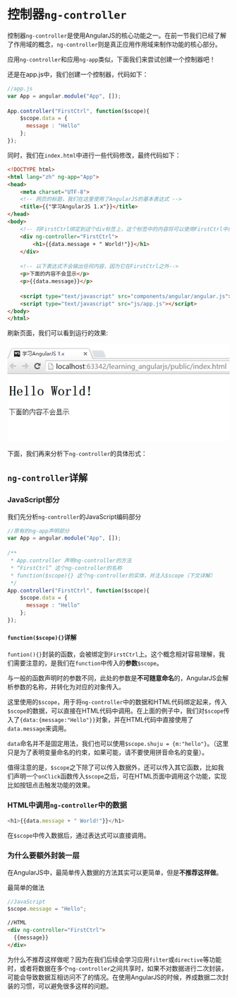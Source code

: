 # 控制器`ng-controller`

控制器`ng-controller`是使用AngularJS的核心功能之一。在前一节我们已经了解了作用域的概念，`ng-controller`则是真正应用作用域来制作功能的核心部分。

应用`ng-controller`和应用`ng-app`类似，下面我们来尝试创建一个控制器吧！

还是在app.js中，我们创建一个控制器，代码如下：

```javascript
//app.js
var App = angular.module("App", []);

App.controller("FirstCtrl", function($scope){
    $scope.data = {
      message : "Hello"
    };
});
```

同时，我们在`index.html`中进行一些代码修改，最终代码如下：

```html
<!DOCTYPE html>
<html lang="zh" ng-app="App">
<head>
    <meta charset="UTF-8">
    <!-- 网页的标题，我们在这里使用了AngularJS的基本表达式 -->
    <title>{{"学习AngularJS 1.x"}}</title>
</head>
<body>
    <!-- 将FirstCtrl绑定到这个div标签上，这个标签中的内容将可以使用FirstCtrl中的数据-->
    <div ng-controller="FirstCtrl">
        <h1>{{data.message + " World!"}}</h1>
    </div>

    <!-- 以下表达式不会输出任何内容，因为它在FirstCtrl之外-->
    <p>下面的内容不会显示</p>
    <p>{{data.message}}</p>

    <script type="text/javascript" src="components/angular/angular.js"></script>
    <script type="text/javascript" src="js/app.js"></script>
</body>
</html>
```

刷新页面，我们可以看到运行的效果:

![图4-2 ng-controller运行结果](./pic/0402_ng-controller.png)

下面，我们再来分析下`ng-controller`的具体形式：

## `ng-controller`详解

### JavaScript部分

我们先分析`ng-controller`的JavaScript编码部分

```javascript
//原有的ng-app声明部分
var App = angular.module("App", []);

/**
 * App.controller 声明ng-controller的方法
 * “FirstCtrl” 这个ng-controller的名称
 * function($scope){} 这个ng-controller的实体，并注入$scope（下文详解）
 */
App.controller("FirstCtrl", function($scope){
    $scope.data = {
      message : "Hello"
    };
});
```

#### `function($scope){}`详解

`funtion(){}`封装的函数，会被绑定到`FirstCtrl`上。这个概念相对容易理解，我们需要注意的，是我们在`function`中传入的**参数**`$scope`。

与一般的函数声明时的参数不同，此处的参数是**不可随意命名**的，AngularJS会解析参数的名称，并转化为对应的对象传入。

这里使用的`$scope`，用于将`ng-controller`中的数据和HTML代码绑定起来，传入`$scope`的数据，可以直接在HTML代码中调用。在上面的例子中，我们对`$scope`传入了`{data:{message:"Hello"}}`对象，并在HTML代码中直接使用了`data.message`来调用。

`data`命名并不是固定用法，我们也可以使用`$scope.shuju = {m:"hello"}`。（这里只是为了表明变量命名的约束，如果可能，请不要使用拼音命名的变量）。

值得注意的是，`$scope`之下除了可以传入数据外，还可以传入其它函数，比如我们声明一个`onClick`函数传入`$scope`之后，可在HTML页面中调用这个功能，实现比如按钮点击触发功能的效果。

### HTML中调用`ng-controller`中的数据

```javascript
<h1>{{data.message + " World!"}}</h1>
```

在`$scope`中传入数据后，通过表达式可以直接调用。

### 为什么要额外封装一层

在AngularJS中，最简单传入数据的方法其实可以更简单，但是**不推荐这样做**。

最简单的做法

```javascript
//JavaScript
$scope.message = "Hello";
```

```html
//HTML
<div ng-controller="FirstCtrl">
  {{message}}
</div>
```

为什么不推荐这样做呢？因为在我们后续会学习应用`filter`或`directive`等功能时，或者将数据在多个`ng-controller`之间共享时，如果不对数据进行二次封装，可能会导致数据互相访问不了的情况。在使用AngularJS的时候，养成数据二次封装的习惯，可以避免很多这样的问题。
